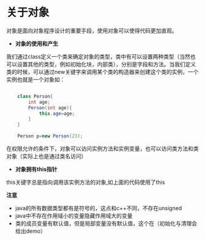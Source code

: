# 关于对象

对象是面向对象程序设计的重要手段，使用对象可以使得代码更加直观。

- **对象的使用和产生**

我们通过class定义一个类来确定对象的类型，类中有可以设置两种类型（当然也可以设置其他的类型，例如初始化块，内部类），分别是字段和方法。当我们定义类的时候，可以通过new关键字来调用某个类的构造器来创建这个类的实例，一个实例也就是一个对象如：

```java

    class Person{
    	int age;
    	Person(int age){
    		this.age=age;
    	}
    }
    
    Person p=new Person(23);

```

在权限允许的条件下，对象可以访问实例方法和实例变量，也可以访问类方法和类对象（实际上也是通过类名访问）

- **对象拥有this指针**

this关键字总是指向调用该实例方法的对象,如上面的代码使用了this


**注意**

- java的所有数据类型都有是符号的，这点和c++不同，不存在unsigned
- java中不存在作用域小的变量隐藏作用域大的变量 
- 类的成员变量有默认值，但是局部变量没有默认值，这个在（初始化与清理会给出demo）